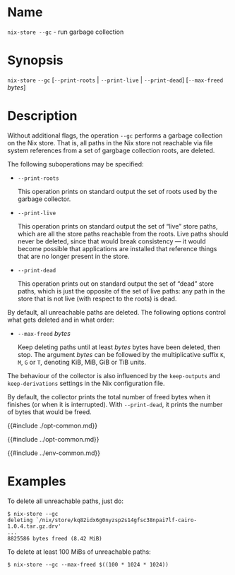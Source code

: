 # Name

`nix-store --gc` - run garbage collection

# Synopsis

`nix-store` `--gc` [`--print-roots` | `--print-live` | `--print-dead`] [`--max-freed` *bytes*]

# Description

Without additional flags, the operation `--gc` performs a garbage
collection on the Nix store. That is, all paths in the Nix store not
reachable via file system references from a set of gargbage collection roots, are deleted.

The following suboperations may be specified:

- `--print-roots`

  This operation prints on standard output the set of roots used by
  the garbage collector.

- `--print-live`

  This operation prints on standard output the set of “live” store
  paths, which are all the store paths reachable from the roots. Live
  paths should never be deleted, since that would break consistency —
  it would become possible that applications are installed that
  reference things that are no longer present in the store.

- `--print-dead`

  This operation prints out on standard output the set of “dead” store
  paths, which is just the opposite of the set of live paths: any path
  in the store that is not live (with respect to the roots) is dead.

By default, all unreachable paths are deleted. The following options
control what gets deleted and in what order:

- `--max-freed` *bytes*

  Keep deleting paths until at least *bytes* bytes have been deleted,
  then stop. The argument *bytes* can be followed by the
  multiplicative suffix `K`, `M`, `G` or `T`, denoting KiB, MiB, GiB
  or TiB units.

The behaviour of the collector is also influenced by the
`keep-outputs` and `keep-derivations` settings in the Nix
configuration file.

By default, the collector prints the total number of freed bytes when it
finishes (or when it is interrupted). With `--print-dead`, it prints the
number of bytes that would be freed.

{{#include ./opt-common.md}}

{{#include ../opt-common.md}}

{{#include ../env-common.md}}

# Examples

To delete all unreachable paths, just do:

```console
$ nix-store --gc
deleting `/nix/store/kq82idx6g0nyzsp2s14gfsc38npai7lf-cairo-1.0.4.tar.gz.drv'
...
8825586 bytes freed (8.42 MiB)
```

To delete at least 100 MiBs of unreachable paths:

```console
$ nix-store --gc --max-freed $((100 * 1024 * 1024))
```

